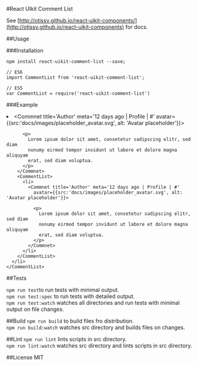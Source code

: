 #React UIkit Comment List

See [http://otissv.github.io/react-uikit-components/](http://otissv.github.io/react-uikit-components) for docs.

##Usage

###Installation

    npm install react-uikit-comment-list --save;

    // ES6
    import CommentList from 'react-uikit-comment-list';

    // ES5
    var CommentList = require('react-uikit-comment-list')



###Example
    <CommentList>
      <li>
        <Commnet title='Author' meta='12 days ago | Profile | #'
          avatar={{src:'docs/images/placeholder_avatar.svg', alt: 'Avatar placeholder'}}>

          <p>
            Lorem ipsum dolor sit amet, consetetur sadipscing elitr, sed diam
            nonumy eirmod tempor invidunt ut labore et dolore magna aliquyam
            erat, sed diam voluptua.
          </p>
        </Commnet>
        <CommentList>
          <li>
            <Commnet title='Author' meta='12 days ago | Profile | #'
              avatar={{src:'docs/images/placeholder_avatar.svg', alt: 'Avatar placeholder'}}>

              <p>
                Lorem ipsum dolor sit amet, consetetur sadipscing elitr, sed diam
                nonumy eirmod tempor invidunt ut labore et dolore magna aliquyam
                erat, sed diam voluptua.
              </p>
            </Commnet>
          </li>
        </CommentList>
      </li>
    </CommentList>


##Tests

`npm run test`to run tests with minimal output.  
`npm run test:spec` to run tests with detailed output.  
`npm run test:watch` watches all directories and run tests with minimal output on file changes.

##Build
`npm run build` to build files fro distribution.  
`npm run build:watch` watches src directory and builds files on changes.

##Lint
`npm run lint` lints scripts in src directory.  
`npm run lint:watch` watches src directory and lints scripts in src directory.

##License
MIT
